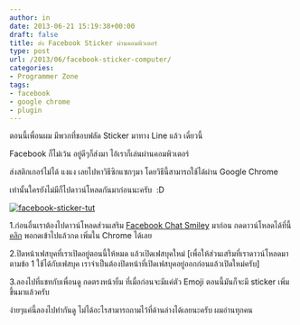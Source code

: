 ```yaml
---
author: in
date: 2013-06-21 15:19:38+00:00
draft: false
title: ส่ง Facebook Sticker ผ่านคอมพิวเตอร์
type: post
url: /2013/06/facebook-sticker-computer/
categories:
- Programmer Zone
tags:
- facebook
- google chrome
- plugin
---
```


ตอนนี้เพื่อนผม มีพวกที่ชอบฟลัด Sticker มาทาง Line แล้ว เดี๋ยวนี้

Facebook ก็ไม่เว้น อยู่ดีๆก็ส่งมา ไอ้เราก็เล่นผ่านคอมพิวเตอร์

ส่งสติกเกอร์ไม่ได้ แงแง เลยไปหาวิธีซิกแซกๆมา โดยวิธีนี้สามารถใช้ได้ผ่าน Google Chrome

เท่านั้นใครยังไม่มีก็ไปดาวน์โหลดกันมาก่อนนะครับ  :D

[![facebook-sticker-tut](https://www.innnblog.com/wp-content/uploads/2013/06/facebook-sticker-tut-1.jpg)
](https://www.innnblog.com/wp-content/uploads/2013/06/facebook-sticker-tut-1.jpg)

1.ก่อนอื่นเราต้องไปดาวน์โหลดส่วนเสริม [Facebook Chat Smiley](https://chrome.google.com/webstore/detail/facebook-chat-smiley/pijhmhknlfbdliicpolmamkgppljfpgp) มาก่อน กดดาวน์โหลดได้ที่นี้ [คลิก](https://chrome.google.com/webstore/detail/facebook-chat-smiley/pijhmhknlfbdliicpolmamkgppljfpgp) พอกดเข้าไปแล้วกด เพิ่มใน Chrome ได้เลย

2.ปิดหน้าเฟสบุคที่เราเปิดอยู่ตอนนี้ให้หมด แล้วเปิดเฟสบุคใหม่ [เพื่อให้ส่วนเสริมที่เราดาวน์โหลดมาตามข้อ 1 ใช้ได้กับเฟสบุค เราจำเป็นต้องปิดหน้าที่เปิดเฟสบุคอยู่ออกก่อนแล้วเปิดใหม่ครับ]

3.ลองไปที่แชทกับเพื่อนดู กดตรงหน้ายิ้ม ที่เมื่อก่อนจะมีแค่ตัว Emoji ตอนนี้มันก็จะมี sticker เพิ่มขึ้นมาแล้วครับ

ง่ายๆแค่นี้ลองไปทำกันดู ไม่ได้อะไรสามารถถามไว้ที่ด้านล่างได้เลยนะครับ ผมอ่านทุกคน
